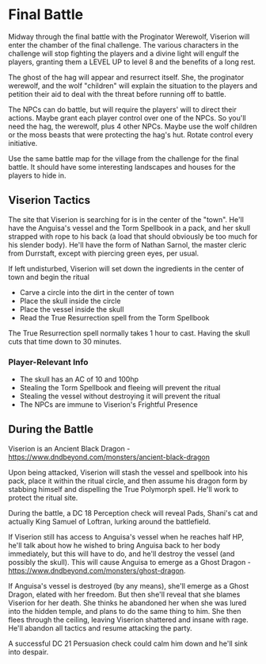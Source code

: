 # Final Battle
Midway through the final battle with the Proginator Werewolf, Viserion will enter the chamber of the final challenge. The various characters in the challenge will stop fighting the players and a divine light will engulf the players, granting them a LEVEL UP to level 8 and the benefits of a long rest.

The ghost of the hag will appear and resurrect itself. She, the proginator werewolf, and the wolf "children" will explain the situation to the players and petition their aid to deal with the threat before running off to battle.

The NPCs can do battle, but will require the players' will to direct their actions. Maybe grant each player control over one of the NPCs. So you'll need the hag, the werewolf, plus 4 other NPCs. Maybe use the wolf children or the moss beasts that were protecting the hag's hut. Rotate control every initiative.

Use the same battle map for the village from the challenge for the final battle. It should have some interesting landscapes and houses for the players to hide in.

## Viserion Tactics
The site that Viserion is searching for is in the center of the "town". He'll have the Anguisa's vessel and the Torm Spellbook in a pack, and her skull strapped with rope to his back (a load that should obviously be too much for his slender body). He'll have the form of Nathan Sarnol, the master cleric from Durrstaft, except with piercing green eyes, per usual.

If left undisturbed, Viserion will set down the ingredients in the center of town and begin the ritual
* Carve a circle into the dirt in the center of town
* Place the skull inside the circle
* Place the vessel inside the skull
* Read the True Resurrection spell from the Torm Spellbook

The True Resurrection spell normally takes 1 hour to cast. Having the skull cuts that time down to 30 minutes.

### Player-Relevant Info
* The skull has an AC of 10 and 100hp
* Stealing the Torm Spellbook and fleeing will prevent the ritual
* Stealing the vessel without destroying it will prevent the ritual
* The NPCs are immune to Viserion's Frightful Presence

## During the Battle
Viserion is an Ancient Black Dragon - https://www.dndbeyond.com/monsters/ancient-black-dragon

Upon being attacked, Viserion will stash the vessel and spellbook into his pack, place it within the ritual circle, and then assume his dragon form by stabbing himself and dispelling the True Polymorph spell. He'll work to protect the ritual site.

During the battle, a DC 18 Perception check will reveal Pads, Shani's cat and actually King Samuel of Loftran, lurking around the battlefield.

If Viserion still has access to Anguisa's vessel when he reaches half HP, he'll talk about how he wished to bring Anguisa back to her body immediately, but this will have to do, and he'll destroy the vessel (and possibly the skull). This will cause Anguisa to emerge as a Ghost Dragon - https://www.dndbeyond.com/monsters/ghost-dragon.

If Anguisa's vessel is destroyed (by any means), she'll emerge as a Ghost Dragon, elated with her freedom. But then she'll reveal that she blames Viserion for her death. She thinks he abandoned her when she was lured into the hidden temple, and plans to do the same thing to him. She then flees through the ceiling, leaving Viserion shattered and insane with rage. He'll abandon all tactics and resume attacking the party.

A successful DC 21 Persuasion check could calm him down and he'll sink into despair.
